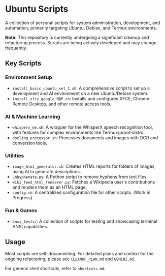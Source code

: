 # Ubuntu Scripts

A collection of personal scripts for system administration, development, and automation, primarily targeting Ubuntu, Debian, and Termux environments.

**Note:** This repository is currently undergoing a significant cleanup and refactoring process. Scripts are being actively developed and may change frequently.

## Key Scripts

### Environment Setup
*   `install_basic_ubuntu_set_1.sh`: A comprehensive script to set up a development and AI environment on a new Ubuntu/Debian system.
*   `install_xfce_google_RDP.sh`: Installs and configures XFCE, Chrome Remote Desktop, and other remote access tools.

### AI & Machine Learning
*   `whisperx_me.sh`: A wrapper for the WhisperX speech recognition tool, with features for complex environments like Termux/proot-distro.
*   `docling_processor.sh`: Processes documents and images with OCR and conversion tools.

### Utilities
*   `image_html_generator.sh`: Creates HTML reports for folders of images, using AI to generate descriptions.
*   `unhyphenate.py`: A Python script to remove hyphens from text files.
*   `wiki_feed_html_renderer.py`: Fetches a Wikipedia user's contributions and renders them as an HTML page.
*   `config.sh`: A centralized configuration file for other scripts. (Work in Progress)

### Fun & Games
*   `ansi_tests/`: A collection of scripts for testing and showcasing terminal ANSI capabilities.

## Usage

Most scripts are self-documenting. For detailed plans and context for the ongoing refactoring, please see `CLEANUP_PLAN.md` and `GEMINI.md`.

For general shell shortcuts, refer to `shortcuts.md`.